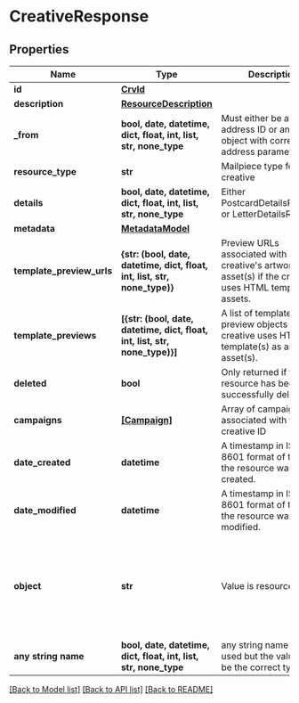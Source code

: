 # CreativeResponse


## Properties
Name | Type | Description | Notes
------------ | ------------- | ------------- | -------------
**id** | [**CrvId**](CrvId.md) |  | [optional] 
**description** | [**ResourceDescription**](ResourceDescription.md) |  | [optional] 
**_from** | **bool, date, datetime, dict, float, int, list, str, none_type** | Must either be an address ID or an inline object with correct address parameters. | [optional] 
**resource_type** | **str** | Mailpiece type for the creative | [optional] 
**details** | **bool, date, datetime, dict, float, int, list, str, none_type** | Either PostcardDetailsReturned or LetterDetailsReturned | [optional] 
**metadata** | [**MetadataModel**](MetadataModel.md) |  | [optional] 
**template_preview_urls** | **{str: (bool, date, datetime, dict, float, int, list, str, none_type)}** | Preview URLs associated with a creative&#39;s artwork asset(s) if the creative uses HTML templates as assets. | [optional] 
**template_previews** | **[{str: (bool, date, datetime, dict, float, int, list, str, none_type)}]** | A list of template preview objects if the creative uses HTML template(s) as artwork asset(s). | [optional] 
**deleted** | **bool** | Only returned if the resource has been successfully deleted. | [optional] 
**campaigns** | [**[Campaign]**](Campaign.md) | Array of campaigns associated with the creative ID | [optional] 
**date_created** | **datetime** | A timestamp in ISO 8601 format of the date the resource was created. | [optional] 
**date_modified** | **datetime** | A timestamp in ISO 8601 format of the date the resource was last modified. | [optional] 
**object** | **str** | Value is resource type. | [optional]  if omitted the server will use the default value of "creative"
**any string name** | **bool, date, datetime, dict, float, int, list, str, none_type** | any string name can be used but the value must be the correct type | [optional]

[[Back to Model list]](../README.md#documentation-for-models) [[Back to API list]](../README.md#documentation-for-api-endpoints) [[Back to README]](../README.md)


